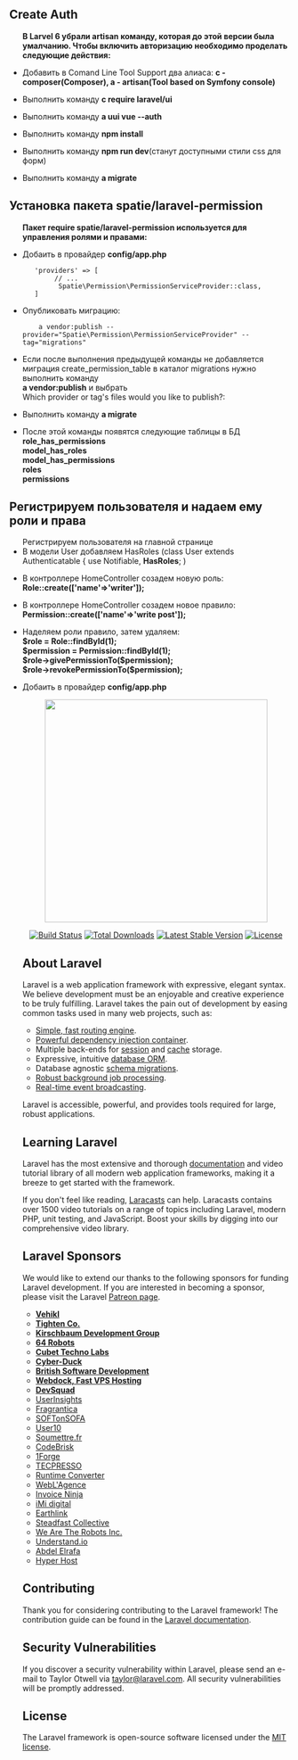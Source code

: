 ## Create Auth 
<ul><b>В Larvel 6 убрали artisan команду, которая до этой версии была умалчанию. Чтобы включить авторизацию необходимо проделать следующие действия:</b>
 <li><p>Добавить в Comand Line Tool Support два алиаса: <b>с - composer(Composer), a - artisan(Tool based on Symfony console)</b></p></li> 
 <li><p>Выполнить команду <b>c require laravel/ui</b></p></li>
 <li><p>Выполнить команду <b>a uui vue --auth</b></p></li>
 <li><p>Выполнить команду <b>npm install</b></b></p></li>
 <li><p>Выполнить команду <b>npm run dev</b>(станут доступными стили css для форм)</p></li>
 <li><p>Выполнить команду <b>a migrate</b></b></p></li>
</ul>

## Установка пакета spatie/laravel-permission
<ul><b>Пакет require spatie/laravel-permission используется для управления ролями и правами:</b>
 <li><p>Добаить в провайдер  <b> config/app.php</b>
                                
       'providers' => [
            // ...
             Spatie\Permission\PermissionServiceProvider::class,
       ]
 </li>
 <li><p>Опубликовать миграцию:
        
        a vendor:publish --provider="Spatie\Permission\PermissionServiceProvider" --tag="migrations"
 </p></li> 
 <li>Если после выполнения предыдущей команды не добавляется миграция create_permission_table в каталог migrations нужно выполнить команду <br><b>a vendor:publish</b> и выбрать <br> Which provider or tag's files would you like to publish?:<br>
 <li><p>Выполнить команду <b>a migrate</b></p></li>
 <li><p>После этой команды появятся следующие таблицы в БД <b><br>role_has_permissions<br>
                             model_has_roles<br>
                             model_has_permissions<br>
                             roles<br>
                             permissions<br>
 </b></p></li>
</ul>

## Регистрируем пользователя и надаем ему роли и права

<ul> Регистрируем пользователя на главной странице
 <li>В модели User добавляем HasRoles (class User extends Authenticatable
                                             {
                                              use Notifiable, <b>HasRoles</b>; 
                                              )</li>
 <li><p>В контроллере HomeController созадем новую роль: <b>Role::create(['name'=>'writer']);</b></li>
 <li><p>В контроллере HomeController созадем новое  правило: <b>Permission::create(['name'=>'write post']);</b></li>
 
 
 
 <li><p>Наделяем роли правило, затем удаляем: <br>
              <b>$role = Role::findById(1); <br>
                $permission = Permission::findById(1);<br>
                $role->givePermissionTo($permission);<br>
                $role->revokePermissionTo($permission);<br>
                </b></li>
 <li><p>Добаить в провайдер  <b> config/app.php</b></li>


<p align="center"><img src="https://res.cloudinary.com/dtfbvvkyp/image/upload/v1566331377/laravel-logolockup-cmyk-red.svg" width="400"></p>

<p align="center">
<a href="https://travis-ci.org/laravel/framework"><img src="https://travis-ci.org/laravel/framework.svg" alt="Build Status"></a>
<a href="https://packagist.org/packages/laravel/framework"><img src="https://poser.pugx.org/laravel/framework/d/total.svg" alt="Total Downloads"></a>
<a href="https://packagist.org/packages/laravel/framework"><img src="https://poser.pugx.org/laravel/framework/v/stable.svg" alt="Latest Stable Version"></a>
<a href="https://packagist.org/packages/laravel/framework"><img src="https://poser.pugx.org/laravel/framework/license.svg" alt="License"></a>
</p>

## About Laravel

Laravel is a web application framework with expressive, elegant syntax. We believe development must be an enjoyable and creative experience to be truly fulfilling. Laravel takes the pain out of development by easing common tasks used in many web projects, such as:

- [Simple, fast routing engine](https://laravel.com/docs/routing).
- [Powerful dependency injection container](https://laravel.com/docs/container).
- Multiple back-ends for [session](https://laravel.com/docs/session) and [cache](https://laravel.com/docs/cache) storage.
- Expressive, intuitive [database ORM](https://laravel.com/docs/eloquent).
- Database agnostic [schema migrations](https://laravel.com/docs/migrations).
- [Robust background job processing](https://laravel.com/docs/queues).
- [Real-time event broadcasting](https://laravel.com/docs/broadcasting).

Laravel is accessible, powerful, and provides tools required for large, robust applications.

## Learning Laravel

Laravel has the most extensive and thorough [documentation](https://laravel.com/docs) and video tutorial library of all modern web application frameworks, making it a breeze to get started with the framework.

If you don't feel like reading, [Laracasts](https://laracasts.com) can help. Laracasts contains over 1500 video tutorials on a range of topics including Laravel, modern PHP, unit testing, and JavaScript. Boost your skills by digging into our comprehensive video library.

## Laravel Sponsors

We would like to extend our thanks to the following sponsors for funding Laravel development. If you are interested in becoming a sponsor, please visit the Laravel [Patreon page](https://patreon.com/taylorotwell).

- **[Vehikl](https://vehikl.com/)**
- **[Tighten Co.](https://tighten.co)**
- **[Kirschbaum Development Group](https://kirschbaumdevelopment.com)**
- **[64 Robots](https://64robots.com)**
- **[Cubet Techno Labs](https://cubettech.com)**
- **[Cyber-Duck](https://cyber-duck.co.uk)**
- **[British Software Development](https://www.britishsoftware.co)**
- **[Webdock, Fast VPS Hosting](https://www.webdock.io/en)**
- **[DevSquad](https://devsquad.com)**
- [UserInsights](https://userinsights.com)
- [Fragrantica](https://www.fragrantica.com)
- [SOFTonSOFA](https://softonsofa.com/)
- [User10](https://user10.com)
- [Soumettre.fr](https://soumettre.fr/)
- [CodeBrisk](https://codebrisk.com)
- [1Forge](https://1forge.com)
- [TECPRESSO](https://tecpresso.co.jp/)
- [Runtime Converter](http://runtimeconverter.com/)
- [WebL'Agence](https://weblagence.com/)
- [Invoice Ninja](https://www.invoiceninja.com)
- [iMi digital](https://www.imi-digital.de/)
- [Earthlink](https://www.earthlink.ro/)
- [Steadfast Collective](https://steadfastcollective.com/)
- [We Are The Robots Inc.](https://watr.mx/)
- [Understand.io](https://www.understand.io/)
- [Abdel Elrafa](https://abdelelrafa.com)
- [Hyper Host](https://hyper.host)

## Contributing

Thank you for considering contributing to the Laravel framework! The contribution guide can be found in the [Laravel documentation](https://laravel.com/docs/contributions).

## Security Vulnerabilities

If you discover a security vulnerability within Laravel, please send an e-mail to Taylor Otwell via [taylor@laravel.com](mailto:taylor@laravel.com). All security vulnerabilities will be promptly addressed.

## License

The Laravel framework is open-source software licensed under the [MIT license](https://opensource.org/licenses/MIT).
